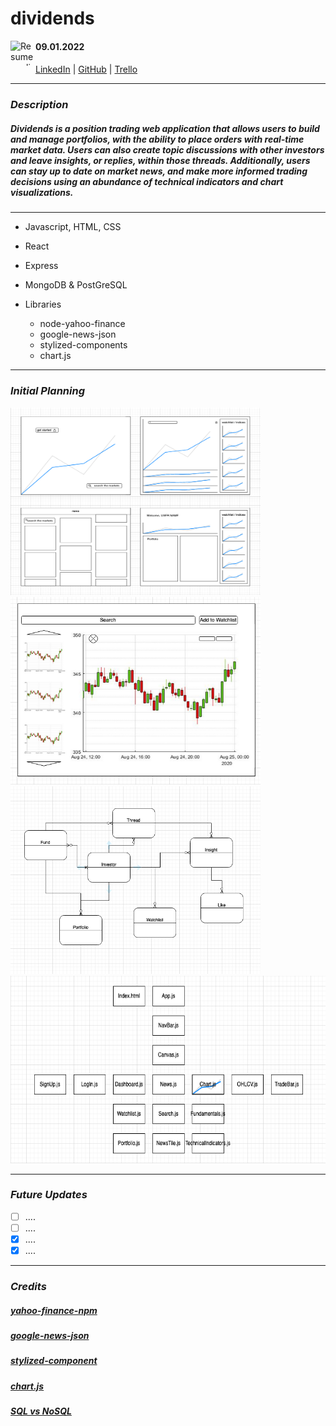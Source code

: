 # dividends
<img align="left" width="40" height="40" src="https://cdn.corporatefinanceinstitute.com/assets/japanese-candlestick7.jpeg" alt="Resume application project app icon">


#### 09.01.2022
####
[LinkedIn]( https://www.linkedin.com/in/james-jewitt/ ) |  [GitHub](https://github.com/jamest7783) |  [Trello](https://trello.com/b/VUohSIUT/dividends)

***

### ***Description*** 
##### Dividends is a position trading web application that allows users to build and manage portfolios, with the ability to place orders with real-time market data. Users can also create topic discussions with other investors and leave insights, or replies, within those threads. Additionally, users can stay up to date on market news, and make more informed trading decisions using an abundance of technical indicators and chart visualizations. 


****


* Javascript, HTML, CSS
* React
* Express
* MongoDB & PostGreSQL

* Libraries
   * node-yahoo-finance 
   * google-news-json 
   * stylized-components
   * chart.js



****

### ***Initial Planning***
<img src=assets/Initial_Planning.png  width="400" height="300" />
<img src=assets/Initial_Planning2.png  width="400" height="300" />
<img src=assets/ERD.png  width="400" height="300" />
<img src=assets/Component_Hierarchy_Diagram.png  width="600" height="300" />

***

### ***Future Updates***
- [ ] ....
- [ ] ....
- [x] ....
- [x] ....

***

### ***Credits***

##### [yahoo-finance-npm](https://github.com/pilwon/node-yahoo-finance) 
##### [google-news-json](https://www.npmjs.com/package/google-news-jsonstl) 
##### [stylized-component](https://styled-components.com/) 
##### [chart.js](https://www.chartjs.org/) 
##### [SQL vs NoSQL](https://www.youtube.com/watch?v=ZS_kXvOeQ5Y&t=1144s) 
 
